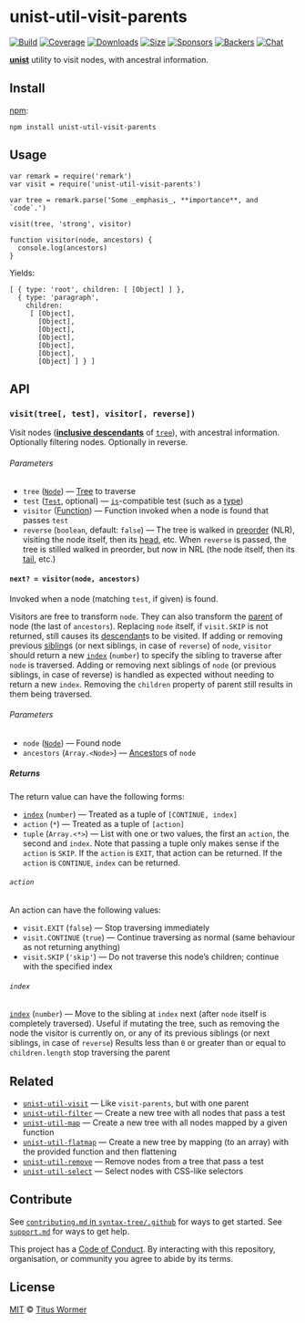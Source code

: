 unist-util-visit-parents
========================

[![Build](https://img.shields.io/travis/syntax-tree/unist-util-visit-parents.svg)](https://travis-ci.org/syntax-tree/unist-util-visit-parents) [![Coverage](https://img.shields.io/codecov/c/github/syntax-tree/unist-util-visit-parents.svg)](https://codecov.io/github/syntax-tree/unist-util-visit-parents) [![Downloads](https://img.shields.io/npm/dm/unist-util-visit-parents.svg)](https://www.npmjs.com/package/unist-util-visit-parents) [![Size](https://img.shields.io/bundlephobia/minzip/unist-util-visit-parents.svg)](https://bundlephobia.com/result?p=unist-util-visit-parents) [![Sponsors](https://opencollective.com/unified/sponsors/badge.svg)](https://opencollective.com/unified) [![Backers](https://opencollective.com/unified/backers/badge.svg)](https://opencollective.com/unified) [![Chat](https://img.shields.io/badge/join%20the%20community-on%20spectrum-7b16ff.svg)](https://spectrum.chat/unified/syntax-tree)

[**unist**](https://github.com/syntax-tree/unist) utility to visit nodes, with ancestral information.

Install
-------

[npm](https://docs.npmjs.com/cli/install):

    npm install unist-util-visit-parents

Usage
-----

    var remark = require('remark')
    var visit = require('unist-util-visit-parents')

    var tree = remark.parse('Some _emphasis_, **importance**, and `code`.')

    visit(tree, 'strong', visitor)

    function visitor(node, ancestors) {
      console.log(ancestors)
    }

Yields:

    [ { type: 'root', children: [ [Object] ] },
      { type: 'paragraph',
        children:
         [ [Object],
           [Object],
           [Object],
           [Object],
           [Object],
           [Object],
           [Object] ] } ]

API
---

### `visit(tree[, test], visitor[, reverse])`

Visit nodes ([**inclusive descendants**](https://github.com/syntax-tree/unist#descendant) of [`tree`](https://github.com/syntax-tree/unist#tree)), with ancestral information. Optionally filtering nodes. Optionally in reverse.

###### Parameters

-   `tree` ([`Node`](https://github.com/syntax-tree/unist#node)) — [Tree](https://github.com/syntax-tree/unist#tree) to traverse
-   `test` ([`Test`](https://github.com/syntax-tree/unist-util-is), optional) — [`is`](https://github.com/syntax-tree/unist-util-is)-compatible test (such as a [type](https://github.com/syntax-tree/unist#type))
-   `visitor` ([Function](#next--visitornode-ancestors)) — Function invoked when a node is found that passes `test`
-   `reverse` (`boolean`, default: `false`) — The tree is walked in [preorder](https://www.geeksforgeeks.org/tree-traversals-inorder-preorder-and-postorder/) (NLR), visiting the node itself, then its [head](https://github.com/syntax-tree/unist#head), etc. When `reverse` is passed, the tree is stilled walked in preorder, but now in NRL (the node itself, then its [tail](https://github.com/syntax-tree/unist#tail), etc.)

#### `next? = visitor(node, ancestors)`

Invoked when a node (matching `test`, if given) is found.

Visitors are free to transform `node`. They can also transform the [parent](https://github.com/syntax-tree/unist#parent-1) of node (the last of `ancestors`). Replacing `node` itself, if `visit.SKIP` is not returned, still causes its [descendant](https://github.com/syntax-tree/unist#descendant)s to be visited. If adding or removing previous [sibling](https://github.com/syntax-tree/unist#sibling)s (or next siblings, in case of `reverse`) of `node`, `visitor` should return a new [`index`](https://github.com/syntax-tree/unist#index) (`number`) to specify the sibling to traverse after `node` is traversed. Adding or removing next siblings of `node` (or previous siblings, in case of reverse) is handled as expected without needing to return a new `index`. Removing the `children` property of parent still results in them being traversed.

###### Parameters

-   `node` ([`Node`](https://github.com/syntax-tree/unist#node)) — Found node
-   `ancestors` (`Array.<Node>`) — [Ancestor](https://github.com/syntax-tree/unist#ancestor)s of `node`

##### Returns

The return value can have the following forms:

-   [`index`](https://github.com/syntax-tree/unist#index) (`number`) — Treated as a tuple of `[CONTINUE, index]`
-   `action` (`*`) — Treated as a tuple of `[action]`
-   `tuple` (`Array.<*>`) — List with one or two values, the first an `action`, the second and `index`. Note that passing a tuple only makes sense if the `action` is `SKIP`. If the `action` is `EXIT`, that action can be returned. If the `action` is `CONTINUE`, `index` can be returned.

###### `action`

An action can have the following values:

-   `visit.EXIT` (`false`) — Stop traversing immediately
-   `visit.CONTINUE` (`true`) — Continue traversing as normal (same behaviour as not returning anything)
-   `visit.SKIP` (`'skip'`) — Do not traverse this node’s children; continue with the specified index

###### `index`

[`index`](https://github.com/syntax-tree/unist#index) (`number`) — Move to the sibling at `index` next (after `node` itself is completely traversed). Useful if mutating the tree, such as removing the node the visitor is currently on, or any of its previous siblings (or next siblings, in case of `reverse`) Results less than `0` or greater than or equal to `children.length` stop traversing the parent

Related
-------

-   [`unist-util-visit`](https://github.com/syntax-tree/unist-util-visit) — Like `visit-parents`, but with one parent
-   [`unist-util-filter`](https://github.com/eush77/unist-util-filter) — Create a new tree with all nodes that pass a test
-   [`unist-util-map`](https://github.com/syntax-tree/unist-util-map) — Create a new tree with all nodes mapped by a given function
-   [`unist-util-flatmap`](https://gitlab.com/staltz/unist-util-flatmap) — Create a new tree by mapping (to an array) with the provided function and then flattening
-   [`unist-util-remove`](https://github.com/eush77/unist-util-remove) — Remove nodes from a tree that pass a test
-   [`unist-util-select`](https://github.com/eush77/unist-util-select) — Select nodes with CSS-like selectors

Contribute
----------

See [`contributing.md` in `syntax-tree/.github`](https://github.com/syntax-tree/.github/blob/master/contributing.md) for ways to get started. See [`support.md`](https://github.com/syntax-tree/.github/blob/master/support.md) for ways to get help.

This project has a [Code of Conduct](https://github.com/syntax-tree/.github/blob/master/code-of-conduct.md). By interacting with this repository, organisation, or community you agree to abide by its terms.

License
-------

[MIT](license) © [Titus Wormer](https://wooorm.com)
